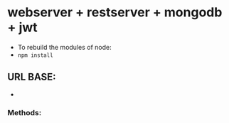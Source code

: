 # webserver + restserver + mongodb + jwt

- To rebuild the modules of node:
- `npm install`

## URL BASE:

- 

### Methods: 
